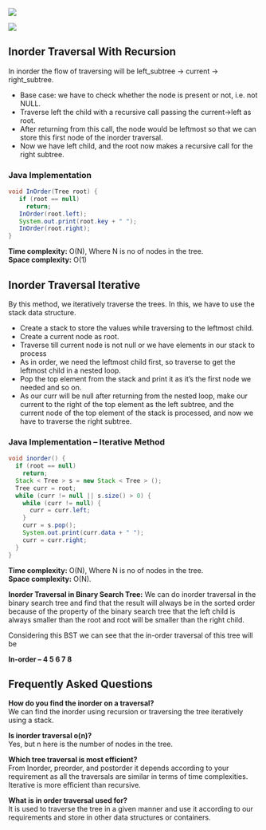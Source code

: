 
![](https://i.imgur.com/dkx6rqV.png)



![](https://i.imgur.com/JpGBMcD.png)

## Inorder Traversal With Recursion

In inorder the flow of traversing will be left_subtree -> current -> right_subtree.

-   Base case: we have to check whether the node is present or not, i.e. not NULL.
-   Traverse left the child with a recursive call passing the current->left as root.
-   After returning from this call, the node would be leftmost so that we can store this first node of the inorder traversal.
-   Now we have left child, and the root now makes a recursive call for the right subtree.

### Java Implementation

```java
void InOrder(Tree root) {
   if (root == null)
     return;
   InOrder(root.left);
   System.out.print(root.key + " ");
   InOrder(root.right);
}
```

**Time complexity:** O(N), Where N is no of nodes in the tree.  
**Space complexity:** O(1)

## Inorder Traversal Iterative

By this method, we iteratively traverse the trees. In this, we have to use the stack data structure.

-   Create a stack to store the values while traversing to the leftmost child.
-   Create a current node as root.
-   Traverse till current node is not null or we have elements in our stack to process
-   As in order, we need the leftmost child first, so traverse to get the leftmost child in a nested loop.
-   Pop the top element from the stack and print it as it’s the first node we needed and so on.
-   As our curr will be null after returning from the nested loop, make our current to the right of the top element as the left subtree, and the current node of the top element of the stack is processed, and now we have to traverse the right subtree.

### Java Implementation – Iterative Method
```java
void inorder() {
  if (root == null)
    return;
  Stack < Tree > s = new Stack < Tree > ();
  Tree curr = root;
  while (curr != null || s.size() > 0) {
    while (curr != null) {
      curr = curr.left;
    }
    curr = s.pop();
    System.out.print(curr.data + " ");
    curr = curr.right;
  }
}

```

**Time complexity:** O(N), Where N is no of nodes in the tree.  
**Space complexity:** O(N).


**Inorder Traversal in Binary Search Tree:** We can do inorder traversal in the binary search tree and find that the result will always be in the sorted order because of the property of the binary search tree that the left child is always smaller than the root and root will be smaller than the right child.

Considering this BST we can see that the in-order traversal of this tree will be

**In-order – 4 5 6 7 8**

## Frequently Asked Questions

**How do you find the inorder on a traversal?**  
We can find the inorder using recursion or traversing the tree iteratively using a stack.

**Is inorder traversal o(n)?**  
Yes, but n here is the number of nodes in the tree.

**Which tree traversal is most efficient?**  
From Inorder, preorder, and postorder it depends according to your requirement as all the traversals are similar in terms of time complexities. Iterative is more efficient than recursive.

**What is in order traversal used for?**  
It is used to traverse the tree in a given manner and use it according to our requirements and store in other data structures or containers.

